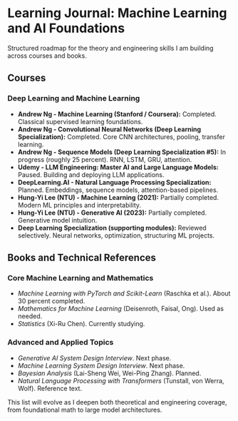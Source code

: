 # Learning Journal: Machine Learning and AI Foundations

Structured roadmap for the theory and engineering skills I am building across courses and books.

## Courses

### Deep Learning and Machine Learning

- **Andrew Ng - Machine Learning (Stanford / Coursera):** Completed. Classical supervised learning foundations.
- **Andrew Ng - Convolutional Neural Networks (Deep Learning Specialization):** Completed. Core CNN architectures, pooling, transfer learning.
- **Andrew Ng - Sequence Models (Deep Learning Specialization #5):** In progress (roughly 25 percent). RNN, LSTM, GRU, attention.
- **Udemy - LLM Engineering: Master AI and Large Language Models:** Paused. Building and deploying LLM applications.
- **DeepLearning.AI - Natural Language Processing Specialization:** Planned. Embeddings, sequence models, attention-based pipelines.
- **Hung-Yi Lee (NTU) - Machine Learning (2021):** Partially completed. Modern ML principles and interpretability.
- **Hung-Yi Lee (NTU) - Generative AI (2023):** Partially completed. Generative model intuition.
- **Deep Learning Specialization (supporting modules):** Reviewed selectively. Neural networks, optimization, structuring ML projects.

## Books and Technical References

### Core Machine Learning and Mathematics

- *Machine Learning with PyTorch and Scikit-Learn* (Raschka et al.). About 30 percent completed.
- *Mathematics for Machine Learning* (Deisenroth, Faisal, Ong). Used as needed.
- *Statistics* (Xi-Ru Chen). Currently studying.

### Advanced and Applied Topics

- *Generative AI System Design Interview*. Next phase.
- *Machine Learning System Design Interview*. Next phase.
- *Bayesian Analysis* (Lai-Sheng Wei, Wei-Ping Zhang). Planned.
- *Natural Language Processing with Transformers* (Tunstall, von Werra, Wolf). Reference text.

This list will evolve as I deepen both theoretical and engineering coverage, from foundational math to large model architectures.
